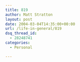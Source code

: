 ```yaml
---
title: 819
author: Matt Stratton
layout: post
date: 2004-03-04T14:35:00+00:00
url: /life-in-general/819
dsq_thread_id:
  - 28248741
categories:
  - Personal

---
```


